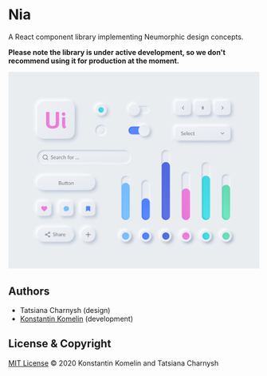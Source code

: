 # Nia
A React component library implementing Neumorphic design concepts.  

**Please note the library is under active development, so we don't recommend using it for production at the moment.**

![Neumorphic UI Kit by Tatsiana Charnysh](./cover.jpg)

## Authors
- Tatsiana Charnysh (design)
- [Konstantin Komelin](https://github.com/kkomelin) (development)

## License & Copyright
[MIT License](https://github.com/kkomelin/nia/blob/master/LICENSE) © 2020 Konstantin Komelin and Tatsiana Charnysh
